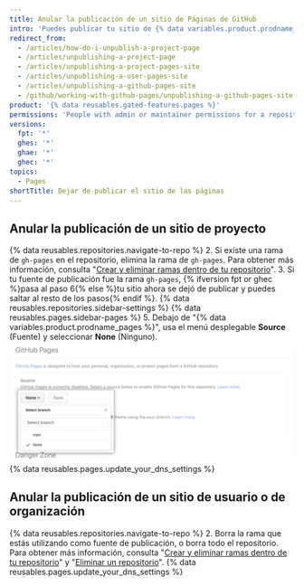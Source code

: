 ```yaml
---
title: Anular la publicación de un sitio de Páginas de GitHub
intro: 'Puedes publicar tu sitio de {% data variables.product.prodname_pages %} para que éste deje de estar disponible.'
redirect_from:
  - /articles/how-do-i-unpublish-a-project-page
  - /articles/unpublishing-a-project-page
  - /articles/unpublishing-a-project-pages-site
  - /articles/unpublishing-a-user-pages-site
  - /articles/unpublishing-a-github-pages-site
  - /github/working-with-github-pages/unpublishing-a-github-pages-site
product: '{% data reusables.gated-features.pages %}'
permissions: 'People with admin or maintainer permissions for a repository can unpublish a {% data variables.product.prodname_pages %} site.'
versions:
  fpt: '*'
  ghes: '*'
  ghae: '*'
  ghec: '*'
topics:
  - Pages
shortTitle: Dejar de publicar el sitio de las páginas
---
```


## Anular la publicación de un sitio de proyecto

{% data reusables.repositories.navigate-to-repo %}
2. Si existe una rama de `gh-pages` en el repositorio, elimina la rama de `gh-pages`. Para obtener más información, consulta "[Crear y eliminar ramas dentro de tu repositorio](/articles/creating-and-deleting-branches-within-your-repository#deleting-a-branch)".
3. Si tu fuente de publicación fue la rama `gh-pages`, {% ifversion fpt or ghec %}pasa al paso 6{% else %}tu sitio ahora se dejó de publicar y puedes saltar al resto de los pasos{% endif %}.
{% data reusables.repositories.sidebar-settings %}
{% data reusables.pages.sidebar-pages %}
5. Debajo de "{% data variables.product.prodname_pages %}", usa el menú desplegable **Source** (Fuente) y seleccionar **None** (Ninguno). ![Menú desplegable para seleccionar una fuente de publicación](/assets/images/help/pages/publishing-source-drop-down.png)
{% data reusables.pages.update_your_dns_settings %}

## Anular la publicación de un sitio de usuario o de organización

{% data reusables.repositories.navigate-to-repo %}
2. Borra la rama que estás utilizando como fuente de publicación, o borra todo el repositorio. Para obtener más información, consulta "[Crear y eliminar ramas dentro de tu repositorio](/articles/creating-and-deleting-branches-within-your-repository#deleting-a-branch)" y "[Eliminar un repositorio](/articles/deleting-a-repository)".
{% data reusables.pages.update_your_dns_settings %}

